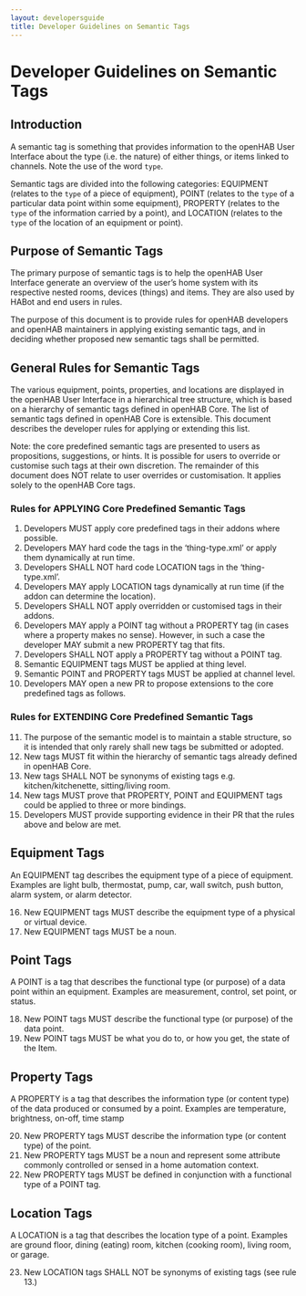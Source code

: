 ```yaml
---
layout: developersguide
title: Developer Guidelines on Semantic Tags
---
```


# Developer Guidelines on Semantic Tags

## Introduction

A semantic tag is something that provides information to the openHAB User Interface about the type (i.e. the nature) of either things, or items linked to channels. Note the use of the word `type`.

Semantic tags are divided into the following categories: EQUIPMENT (relates to the `type` of a piece of equipment), POINT (relates to the `type` of a particular data point within some equipment), PROPERTY (relates to the `type` of the information carried by a point), and LOCATION (relates to the `type` of the location of an equipment or point).

## Purpose of Semantic Tags

The primary purpose of semantic tags is to help the openHAB User Interface generate an overview of the user’s home system with its respective nested rooms, devices (things) and items. They are also used by HABot and end users in rules.

The purpose of this document is to provide rules for openHAB developers and openHAB maintainers in applying existing semantic tags, and in deciding whether proposed new semantic tags shall be permitted.

## General Rules for Semantic Tags

The various equipment, points, properties, and locations are displayed in the openHAB User Interface in a hierarchical tree structure, which is based on a hierarchy of semantic tags defined in openHAB Core. The list of semantic tags defined in openHAB Core is extensible. This document describes the developer rules for applying or extending this list.

Note: the core predefined semantic tags are presented to users as propositions, suggestions, or hints. It is possible for users to override or customise such tags at their own discretion. The remainder of this document does NOT relate to user overrides or customisation. It applies solely to the openHAB Core tags.

### Rules for **APPLYING** Core Predefined Semantic Tags

1. Developers MUST apply core predefined tags in their addons where possible.
1. Developers MAY hard code the tags in the ‘thing-type.xml’ or apply them dynamically at run time.
1. Developers SHALL NOT hard code LOCATION tags in the ‘thing-type.xml’.
1. Developers MAY apply LOCATION tags dynamically at run time (if the addon can determine the location).
1. Developers SHALL NOT apply overridden or customised tags in their addons.
1. Developers MAY apply a POINT tag without a PROPERTY tag (in cases where a property makes no sense). However, in such a case the developer MAY submit a new PROPERTY tag that fits.
1. Developers SHALL NOT apply a PROPERTY tag without a POINT tag.
1. Semantic EQUIPMENT tags MUST be applied at thing level.
1. Semantic POINT and PROPERTY tags MUST be applied at channel level.
1. Developers MAY open a new PR to propose extensions to the core predefined tags as follows.

### Rules for **EXTENDING** Core Predefined Semantic Tags

11. The purpose of the semantic model is to maintain a stable structure, so it is intended that only rarely shall new tags be submitted or adopted.
1. New tags MUST fit within the hierarchy of semantic tags already defined in openHAB Core.
1. New tags SHALL NOT be synonyms of existing tags e.g. kitchen/kitchenette, sitting/living room.
1. New tags MUST prove that PROPERTY, POINT and EQUIPMENT tags could be applied to three or more bindings.
1. Developers MUST provide supporting evidence in their PR that the rules above and below are met.

## Equipment Tags

An EQUIPMENT tag describes the equipment type of a piece of equipment. Examples are light bulb, thermostat, pump, car, wall switch, push button, alarm system, or alarm detector.

16. New EQUIPMENT tags MUST describe the equipment type of a physical or virtual device.
1. New EQUIPMENT tags MUST be a noun.

## Point Tags

A POINT is a tag that describes the functional type (or purpose) of a data point within an equipment. Examples are measurement, control, set point, or status.

18. New POINT tags MUST describe the functional type (or purpose) of the data point.
1. New POINT tags MUST be what you do to, or how you get, the state of the Item.

## Property Tags

A PROPERTY is a tag that describes the information type (or content type) of the data produced or consumed by a point. Examples are temperature, brightness, on-off, time stamp

20. New PROPERTY tags MUST describe the information type (or content type) of the point.
1. New PROPERTY tags MUST be a noun and represent some attribute commonly controlled or sensed in a home automation context.
1. New PROPERTY tags MUST be defined in conjunction with a functional type of a POINT tag.

## Location Tags

A LOCATION is a tag that describes the location type of a point. Examples are ground floor, dining (eating) room, kitchen (cooking room), living room, or garage.

23. New LOCATION tags SHALL NOT be synonyms of existing tags (see rule 13.)